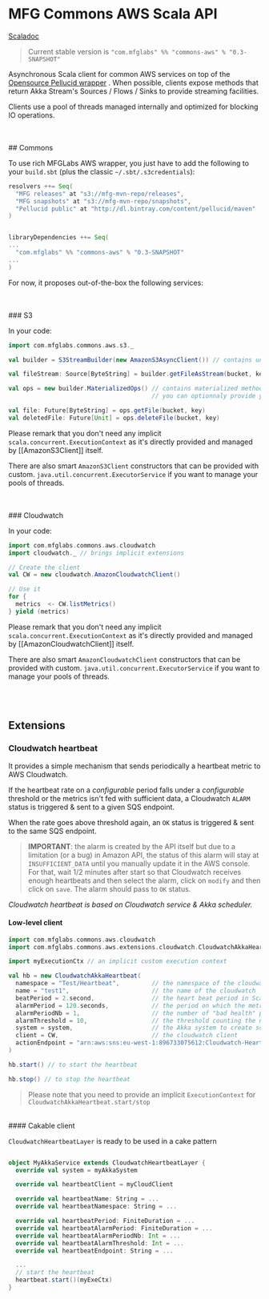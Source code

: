 # MFG Commons AWS Scala API

[Scaladoc](http://mfglabs.github.io/commons-aws/api/current/)

> Current stable version is `"com.mfglabs" %% "commons-aws" % "0.3-SNAPSHOT"`

Asynchronous Scala client for common AWS services on top of the [Opensource Pellucid wrapper](https://github.com/pellucidanalytics/aws-wrap)
. When possible, clients expose methods that return Akka Stream's Sources / Flows / Sinks to provide streaming facilities.

Clients use a pool of threads managed internally and optimized for blocking IO operations.

<br/>
<br/>
## Commons

To use rich MFGLabs AWS wrapper, you just have to add the following to your `build.sbt` (plus the classic `~/.sbt/.s3credentials`):

```scala
resolvers ++= Seq(
  "MFG releases" at "s3://mfg-mvn-repo/releases",
  "MFG snapshots" at "s3://mfg-mvn-repo/snapshots",
  "Pellucid public" at "http://dl.bintray.com/content/pellucid/maven"
)


libraryDependencies ++= Seq(
...
  "com.mfglabs" %% "commons-aws" % "0.3-SNAPSHOT"
...
)

```

For now, it proposes out-of-the-box the following services:

<br/>
<br/>
### S3

In your code:

```scala
import com.mfglabs.commons.aws.s3._

val builder = S3StreamBuilder(new AmazonS3AsyncClient()) // contains un-materialized composable Source / Flow / Sink

val fileStream: Source[ByteString] = builder.getFileAsStream(bucket, key)

val ops = new builder.MaterializedOps() // contains materialized methods on top of S3Stream.
                                        // you can optionnaly provide your own FlowMaterializer in Ops() constructor

val file: Future[ByteString] = ops.getFile(bucket, key)
val deletedFile: Future[Unit] = ops.deleteFile(bucket, key)
```

Please remark that you don't need any implicit `scala.concurrent.ExecutionContext` as it's directly provided
and managed by [[AmazonS3Client]] itself.

There are also smart `AmazonS3Client` constructors that can be provided with custom.
`java.util.concurrent.ExecutorService` if you want to manage your pools of threads.

<br/>
<br/>
### Cloudwatch

In your code:

```scala
import com.mfglabs.commons.aws.cloudwatch
import cloudwatch._ // brings implicit extensions

// Create the client
val CW = new cloudwatch.AmazonCloudwatchClient()

// Use it
for {
  metrics  <- CW.listMetrics()
} yield (metrics)
```

Please remark that you don't need any implicit `scala.concurrent.ExecutionContext` as it's directly provided
and managed by [[AmazonCloudwatchClient]] itself.

There are also smart `AmazonCloudwatchClient` constructors that can be provided with custom.
`java.util.concurrent.ExecutorService` if you want to manage your pools of threads.


<br/>
<br/>

## Extensions

### Cloudwatch heartbeat

It provides a simple mechanism that sends periodically a heartbeat metric to AWS Cloudwatch.

If the heartbeat rate on a _configurable_ period falls under a _configurable_ threshold or the metrics isn't fed with sufficient data, a Cloudwatch `ALARM` status is triggered & sent to a given SQS endpoint.

When the rate goes above threshold again, an `OK` status is triggered & sent to the same SQS endpoint.


> **IMPORTANT**: the alarm is created by the API itself but due to a limitation (or a bug) in Amazon API, the status of this alarm will stay at `INSUFFICIENT_DATA` until you manually update it in the AWS console.
For that, wait 1/2 minutes after start so that Cloudwatch receives enough heartbeats and then select the alarm, click on `modify` and then click on `save`. The alarm should pass to `OK` status.

_Cloudwatch heartbeat is based on Cloudwatch service & Akka scheduler._

#### Low-level client

```scala
import com.mfglabs.commons.aws.cloudwatch
import com.mfglabs.commons.aws.extensions.cloudwatch.CloudwatchAkkaHeartbeat

import myExecutionCtx // an implicit custom execution context

val hb = new CloudwatchAkkaHeartbeat(
  namespace = "Test/Heartbeat",         // the namespace of the cloudwatch metrics
  name = "test1",                       // the name of the cloudwatch
  beatPeriod = 2.second,                // the heart beat period in Scala.concurrent.duration.Duration string format
  alarmPeriod = 120.seconds,            // the period on which the metrics is analyzed to determine the heartbeat health
  alarmPeriodNb = 1,                    // the number of "bad health" periods after which the alarm is triggered
  alarmThreshold = 10,                  // the threshold counting the number of heartbeats on a period under which the "bad health" is detected
  system = system,                      // the Akka system to create scheduler
  client = CW,                          // the cloudwatch client
  actionEndpoint = "arn:aws:sns:eu-west-1:896733075612:Cloudwatch-HeartBeat-Test" // the actionEndpoint (SQS) to which Cloudwatch will send the alarm
)

hb.start() // to start the heartbeat

hb.stop() // to stop the heartbeat

```

> Please note that you need to provide an implicit `ExecutionContext` for `CloudwatchAkkaHeartbeat.start/stop`

<br/>
#### Cakable client

`CloudwatchHeartbeatLayer` is ready to be used in a cake pattern

```scala

object MyAkkaService extends CloudwatchHeartbeatLayer {
  override val system = myAkkaSystem

  override val heartbeatClient = myCloudClient

  override val heartbeatName: String = ...
  override val heartbeatNamespace: String = ...

  override val heartbeatPeriod: FiniteDuration = ...
  override val heartbeatAlarmPeriod: FiniteDuration = ...
  override val heartbeatAlarmPeriodNb: Int = ...
  override val heartbeatAlarmThreshold: Int = ...
  override val heartbeatEndpoint: String = ...

  ...
  // start the heartbeat
  heartbeat.start()(myExeCtx)
}

```